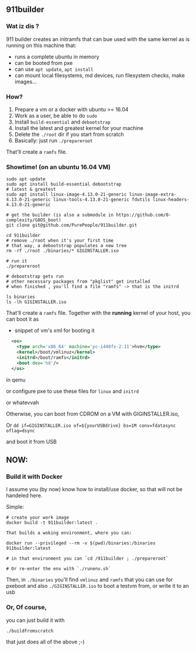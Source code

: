 ## 911builder

### Wat iz dis ?

911 builder creates an initramfs that can bue used with the same kernel as is running on this machine that:
  - runs a complete ubuntu in memory
  - can be booted from pxe
  - can use `apt update`, `apt install`
  - can mount local filesystems, md devices, run filesystem checks, make images...

### How?

  1. Prepare a vm or a docker with ubuntu >= 16.04
  1. Work as a user, be able to do `sudo`
  1. Install `build-essential` and `debootstrap`
  1. Install the latest and greatest kernel for your machine
  1. Delete the `./root` dir if you start from scratch
  1. Basically: just run `./prepareroot`

That'll create a `ramfs` file.

### Showtime! (on an ubuntu 16.04 VM)

```
sudo apt update
sudo apt install build-essential debootstrap
# latest & greatest
sudo apt install linux-image-4.13.0-21-generic linux-image-extra-4.13.0-21-generic linux-tools-4.13.0-21-generic fdutils linux-headers-4.13.0-21-generic

# get the builder (is also a submodule in https://github.com/0-complexity/G8OS_boot)
git clone git@github.com/PurePeople/911builder.git

cd 911builder
# remove ./root when it's your first time
# that way, a debootstrap populates a new tree
rm -rf ./root ./binaries/* GIGINSTALLER.iso

# run it
./prepareroot

# debootstrap gets run
# other necessary packages from "pkglist" get installed
# when finished , you'll find a file "ramfs" -> that is the initrd

ls binaries
ls -lh GIGINSTALLER.iso

```

That'll create a `ramfs` file. Together with the __running__ kernel of your host,
you can boot it as

  - snippet of vm's xml for booting it

```xml
  <os>
    <type arch='x86_64' machine='pc-i440fx-2.11'>hvm</type>
    <kernel>/boot/vmlinuz</kernel>
    <initrd>/boot/ramfs</initrd>
    <boot dev='hd'/>
  </os>
```

in qemu

or configure pxe to use these files for `linux` and `initrd`

or whatevvah

Otherwise, you can boot from CDROM on a VM with GIGINSTALLER.iso,

Or `dd if=GIGINSTALLER.iso of=${yourUSBdrive} bs=1M conv=fdatasync oflag=dsync`

and boot it from USB

## NOW:

### Build it with Docker

I assume you (by now) know how to install/use docker, so that will not be handeled here.

Simple:

```
# create your work image
docker build -t 911builder:latest .

That builds a woking environment, where you can:

docker run --privileged --rm -v $(pwd)/binaries:/binaries 911builder:latest

# in that environment you can `cd /911builder ; ./prepareroot`

# Or re-enter the env with `./runenv.sh`

```

Then, in `./binaries` you'll find `vmlinuz` and `ramfs` that you can use for pxeboot
and also `./GIGINSTALLER.iso` to boot a testvm from, or write it to an usb


### Or, Of course,

you can just build it with

```sh
./buildfromscratch
```

that just does all of the above ;-)


